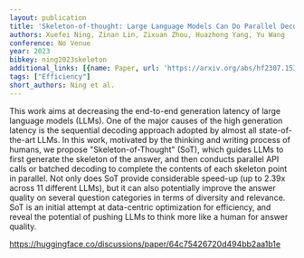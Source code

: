```yaml
---
layout: publication
title: 'Skeleton-of-thought: Large Language Models Can Do Parallel Decoding'
authors: Xuefei Ning, Zinan Lin, Zixuan Zhou, Huazhong Yang, Yu Wang
conference: No Venue
year: 2023
bibkey: ning2023skeleton
additional_links: [{name: Paper, url: 'https://arxiv.org/abs/hf2307.15337'}]
tags: ["Efficiency"]
short_authors: Ning et al.
---
```

This work aims at decreasing the end-to-end generation latency of large language models (LLMs). One of the major causes of the high generation latency is the sequential decoding approach adopted by almost all state-of-the-art LLMs. In this work, motivated by the thinking and writing process of humans, we propose "Skeleton-of-Thought" (SoT), which guides LLMs to first generate the skeleton of the answer, and then conducts parallel API calls or batched decoding to complete the contents of each skeleton point in parallel. Not only does SoT provide considerable speed-up (up to 2.39x across 11 different LLMs), but it can also potentially improve the answer quality on several question categories in terms of diversity and relevance. SoT is an initial attempt at data-centric optimization for efficiency, and reveal the potential of pushing LLMs to think more like a human for answer quality.

https://huggingface.co/discussions/paper/64c75426720d494bb2aa1b1e